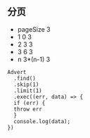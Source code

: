 ## 分页
- pageSize 3
- 1 0 3
- 2 3 3
- 3 6 3
- n 3*(n-1) 3

```
Advert
  .find()
  .skip(1)
  .limit(1)
  .exec((err, data) => {
  if (err) {
  throw err
  }
  console.log(data);
})
```